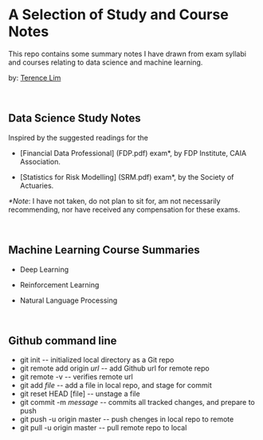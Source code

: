 # A Selection of Study and Course Notes

This repo contains some summary notes I have drawn from exam syllabi
and courses relating to data science and machine learning.

by: [Terence Lim](https://www.linkedin.com/in/terencelim)


&nbsp;

## Data Science Study Notes

Inspired by the suggested readings for the

- [Financial Data Professional] (FDP.pdf) exam\*, by FDP Institute, CAIA Association.

- [Statistics for Risk Modelling] (SRM.pdf) exam\*, by the Society of Actuaries.

_\*Note_: I have not taken, do not plan to sit for, am not necessarily
recommending, nor have received any compensation for these exams.

&nbsp;


## Machine Learning Course Summaries

- Deep Learning

- Reinforcement Learning

- Natural Language Processing

&nbsp;


## Github command line

- git init                  -- initialized local directory as a Git repo
- git remote add origin _url_  -- add Github url for remote repo
- git remote -v          --  verifies remote url
- git add _file_          --  add a file in local repo, and stage for commit
- git reset HEAD [file]   -- unstage a file
- git commit -m _message_ -- commits all tracked changes, and prepare to push
- git push -u origin master  -- push chenges in local repo to remote
- git pull -u origin master  -- pull remote repo to local


